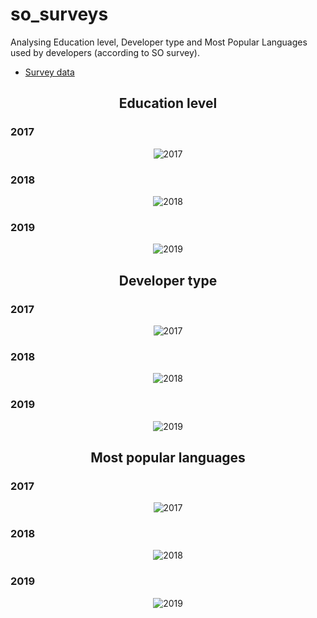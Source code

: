 # so_surveys

Analysing Education level, Developer type and Most Popular Languages used by developers (according to SO survey).

* [Survey data](https://insights.stackoverflow.com/survey)

<h2 align="center">
  Education level
</h2>

### 2017

<p align="center">
<img src="https://user-images.githubusercontent.com/39559256/67618190-bd35a080-f7f4-11e9-832a-5c9918f59503.PNG" alt="2017">
</p>

### 2018

<p align="center">
<img src="https://user-images.githubusercontent.com/39559256/67618155-2963d480-f7f4-11e9-9eaa-1cbf987e51ac.PNG" alt="2018">
</p>

### 2019

<p align="center">
<img src="https://user-images.githubusercontent.com/39559256/64477529-56591b00-d1a5-11e9-9ad9-47a59450dca0.PNG" alt="2019">
</p>

<h2 align="center">
  Developer type 
</h2>

### 2017

<p align="center">
<img src="https://user-images.githubusercontent.com/39559256/67618202-eeae6c00-f7f4-11e9-85bd-93cf21258472.PNG" alt="2017">
</p>

### 2018

<p align="center">
<img src="https://user-images.githubusercontent.com/39559256/67618164-6039ea80-f7f4-11e9-902f-4e13255b2652.PNG" alt="2018">
</p>

### 2019

<p align="center">
<img src="https://user-images.githubusercontent.com/39559256/64477519-3164a800-d1a5-11e9-9ef2-3808d7281a57.PNG" alt="2019">
</p>

<h2 align="center">
  Most popular languages 
</h2>

### 2017

<p align="center">
<img src="https://user-images.githubusercontent.com/39559256/67617729-d8051680-f7ee-11e9-9f4d-7d638972eab8.PNG" alt="2017">
</p>


### 2018

<p align="center">
<img src="https://user-images.githubusercontent.com/39559256/67617288-632fdd80-f7ea-11e9-9e8e-4604f89da2c4.PNG" alt="2018">
</p>


### 2019

<p align="center">
<img src="https://user-images.githubusercontent.com/39559256/63790618-4f5b1e80-c902-11e9-9136-47d7d3984540.PNG" alt="2019">
</p>
